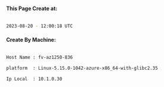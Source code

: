 
   
#### This Page Create at:

```bash

2023-08-20 - 12:00:18 UTC

```

#### Create By Machine:

```bash

Host Name : fv-az1250-836

platform  : Linux-5.15.0-1042-azure-x86_64-with-glibc2.35

Ip Local  : 10.1.0.30

```

